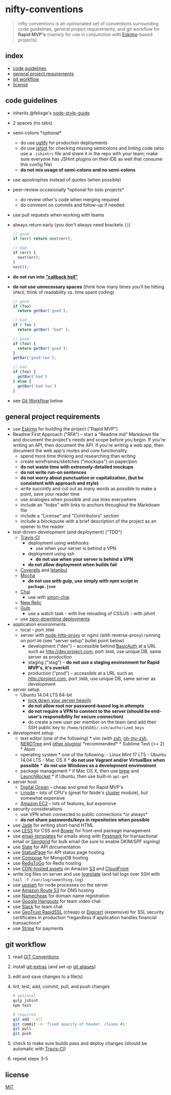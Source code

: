 
# nifty-conventions

> nifty conventions is an opinionated set of conventions surrounding code guidelines, general project requirements, and git workflow for **Rapid MVP's** (namely for use in conjunction with [Eskimo][eskimo]-based projects).


## index

* [code guidelines](#code-guidelines)
* [general project requirements](#general-project-requirements)
* [git workflow](#git-workflow)
* [license](#license)


## code guidelines

* inherits @felixge's [node-style-guide][node-style-guide]
* 2 spaces (no tabs)
* semi-colons \*optional\*
  - do use [uglify][uglify] for production deployments
  - do use [jshint][jshint] for checking missing semicolons and linting code (also use a `.jshintrc` file and share it in the repo with your team; make sure everyone has JSHint plugins on their IDE as well that consume this config file)
  - **do not mix usage of semi-colons and no semi-colons**
* use apostrophes instead of quotes (when possible)
* peer-review occasionally \*optional for solo projects\*
  - do review other's code when merging required
  - do comment on commits and follow-up if needed
* use pull requests when working with teams
* always return early (you don't always need brackets `{}`)

    ```js
    // good
    if (err) return next(err);

    // bad
    if (err) {
      next(err);
    }
    next();

    ```
* **do not run into ["callback hell"][callback-hell]**
* **do not use unnecessary spaces** (think how many times you'll be hitting `SPACE`; think of readability vs. time spent coding)

    ```js
    // good
    if (foo)
      return getBar('good');

    // bad
    if ( foo )
      return getBar( "bad" );

    // good
    if (foo) {
      return getBar('good');
    }
    getBar('good-two');

    // bad
    if (foo) {
      getBar('bad')
    } else {
      getBar('bad-two')
    }

    ```

* see [Git Workflow](#git-workflow) below


## general project requirements

* use [Eskimo][eskimo] for building the project ("Rapid MVP")
* Readme First Approach ("RFA") &ndash; start a "Readme.md" Markdown file and document the project's needs and scope before you begin.  If you're writing an API, then document the API.  If you're writing a web app, then document the web app's routes and core functionality.
  - spend more time thinking and researching than writing
  - create wireframes/sketches ("mockups") on paper/pen
  - **do not waste time with extremely-detailed mockups**
  - **do not write run-on sentences**
  - **do not worry about punctuation or capitalization, (but be consistent with approach and style)**
  - write succintly and cut out as many words as possible to make a point, save your reader time
  - use analogies when possible and use links everywhere
  - include an "Index" with links to anchors throughout the Markdown file
  - include a "License" and "Contributors" section
  - include a blockquote with a brief description of the project as an opener to the reader
* test-driven-development (and deployment) ("TDD")
  - [Travis-CI][travis-ci]
      * deployment using webhooks
          - use when your server is behind a VPN
      * deployment using ssh
          - **do not use when your server is behind a VPN**
      * **do not allow deployment when builds fail**
  - [Coveralls][coveralls] and [Istanbul][istanbul]
  - [Mocha][mocha]
      * **do not use with gulp, use simply with npm script in `package.json`**
  - [Chai][chai]
      * use with [sinon-chai][sinon-chai]
  - [New Relic][new-relic]
  - [Gulp][gulp]
      * use a watch task
            - with live reloading of CSS/JS
            - with jshint
  - use [zero-downtime deployments][zero-downtime]
* application environments
  - local &ndash; port `3000`
  - server with [node-http-proxy][node-http-proxy] or nginx (with reverse-proxy) running on port `80` (see "server setup" bullet point below)
      * development ("dev") &ndash; accessible behind [BasicAuth][basic-auth] at a URL such as <http://dev.project.com>, port `3040`, use unique DB, same server as production
      * staging ("stag") &ndash; **do not use a staging environment for Rapid MVP's, it's overkill**
      * production ("prod") &ndash; accessible at a URL such as <http://project.com>, port `3080`, use unique DB, same server as development
* server setup
  - Ubuntu 14.04 LTS 64-bit
      * [lock down your server heavily][ubuntu-security]
      * **do not allow root nor password-based log in attempts**
      * **do not require a VPN to connect to the server (should be end-user's responsibility for secure connection)**
      * do create a new user per member on the team (and add their SSH public key to `/home/${USER}/.ssh/authorized_keys`
* development setup
  - text editor (one of the following)
        * vim (with [zsh][zsh], [oh-my-zsh][oh-my-zsh], [NERDTree][nerdtree] and [other plugins][my-vim-setup]) \*recommended\*
        * Sublime Text (>= 2)
        * Atom
  - operating system
        * one of the following:
            - Linux Mint 17 LTS
            - Ubuntu 14.04 LTS
            - Mac OS X
        * **do not use Vagrant and/or VirtualBox when possible**
        * **do not use Windows as a development environment**
  - package management
        * if Mac OS X, then use [brew][brew] and [LaunchRocket][launch-rocket]
        * if Ubuntu, then use built-in `apt-get`
* server host
  - [Digital Ocean][digital-ocean] &ndash; cheap and great for Rapid MVP's
  - [Linode][linode] &ndash; lots of CPU's (great for Node's [cluster][cluster] module), but somewhat expensive
  - [Amazon EC2][amazon-ec2] &ndash; lots of features, but expensive
* security considerations
  - use VPN when connected to public connections \*or always\*
  - **do not share passwords/keys in repositories when possible**
* use [Jade][jade] for writing short-hand HTML
* use [LESS][less] for CSS and [Bower][bower] for front-end package management
* use [email-templates][email-templates] for emails along with [Postmark][postmark] for transactional email or [Sendgrid][sendgrid] for bulk email (be sure to enable DKIM/SPF signing)
* use [Slate][slate] for API documentation
* use [StatusPage][status-page] for API status page hosting
* use [Compose][compose] for MongoDB hosting
* use [RedisToGo][redis-to-go] for Redis hosting
* use [CDN-hosted assets][cdn-hosted-assets] on Amazon [S3][amazon-s3] and [CloudFront][amazon-cloudfront]
* write log files on server and use [logrotate][logrotate] (and tail logs over SSH with `tail -f /var/log/something.log`)
* use [upstart][upstart] for node processes on the server
* use [Amazon Route 53][amazon-route-53] for DNS hosting
* use [Namecheap][namecheap] for domain name registration
* use [Google Hangouts][google-hangouts] for team video chat
* use [Slack][slack] for team chat
* use [GeoTrust RapidSSL][geotrust] (cheap) or [Digicert][digicert] (expensive) for SSL security certificates in production \*regardless if application handles financial transactions\*
* use [Stripe][stripe] for payments


## git workflow

1. read [GIT Conventions][git-conventions]

2. install [git-extras][git-extras] (and set up [git aliases][git-aliases])

3. edit and save changes to a file(s)

4. lint, test, add, commit, pull, and push changes

    ```bash
    # optional
    gulp jshint
    npm test

    # required
    git add --all
    git commit -m 'fixed opacity of header. closes #1'
    git pull
    git push
    ```

5. check to make sure builds pass and deploy changes (should be automatic with [Travis-CI][travis-ci])

6. repeat steps 3-5


## license

[MIT](LICENSE)


[git-aliases]: http://tjholowaychuk.tumblr.com/post/26904939933/git-extras-introduction-screencast
[git-conventions]: https://medium.com/code-adventures/git-conventions-a940ee20862d
[git-extras]: https://github.com/visionmedia/git-extras
[callback-hell]: http://callbackhell.com/
[uglify]: https://github.com/terinjokes/gulp-uglify
[jshint]: https://github.com/spenceralger/gulp-jshint
[jade]: http://jade-lang.com
[less]: http://lesscss.org/
[email-templates]: https://github.com/niftylettuce/node-email-templates
[postmark]: https://postmarkapp.com/
[sendgrid]: https://sendgrid.com/
[digital-ocean]: http://digitalocean.com
[linode]: http://linode.com
[amazon-ec2]: https://aws.amazon.com/ec2/
[cluster]: http://nodejs.org/api/cluster.html
[namecheap]: http://namecheap.com
[google-hangouts]: https://plus.google.com
[amazon-s3]: https://aws.amazon.com/s3/
[stripe]: http://stripe.com
[digicert]: http://digicert.com
[slack]: http://slack.com
[amazon-route-53]: https://aws.amazon.com/route53/
[amazon-cloudfront]: https://aws.amazon.com/cloudfront/
[node-http-proxy]: https://github.com/nodejitsu/node-http-proxy
[status-page]: http://statuspage.io
[logrotate]: http://linuxcommand.org/man_pages/logrotate8.html
[cdn-hosted-assets]: https://github.com/niftylettuce/eskimo/tree/master/examples/cdn-hosted-assets
[compose]: http://compose.io
[redis-to-go]: https://redistogo.com
[slate]: https://github.com/tripit/slate
[new-relic]: http://newrelic.com
[zero-downtime]: https://github.com/niftylettuce/eskimo/tree/master/examples/zero-downtime-reloads
[brew]: http://brew.sh
[upstart]: http://upstart.ubuntu.com/
[launch-rocket]: https://github.com/jimbojsb/launchrocket
[nerdtree]: https://github.com/scrooloose/nerdtree
[my-vim-setup]: https://github.com/niftylettuce/.vim
[zsh]: http://www.zsh.org/
[oh-my-zsh]: https://github.com/robbyrussell/oh-my-zsh
[eskimo]: http://eskimo.io
[travis-ci]: http://travis-ci.org
[coveralls]: https://coveralls.io
[istanbul]: https://gotwarlost.github.io/istanbul/
[mocha]: https://mochajs.org/
[chai]: http://chaijs.com/
[sinon-chai]: https://github.com/domenic/sinon-chai
[ubuntu-security]: https://github.com/niftylettuce/amazon-ec2-node-stack#ubuntu-security-configuration
[basic-auth]: http://todo.com
[gulp]: http://gulpjs.com/
[bower]: http://bower.io/
[geotrust]: https://www.namecheap.com/security/ssl-certificates/rapidssl/rapidssl.aspx
[node-style-guide]: https://github.com/felixge/node-style-guide
